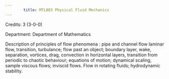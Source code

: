 ```yaml
---
        title: MTL883 Physical Fluid Mechanics
---
```

Credits: 3 (3-0-0)

Department: Department of Mathematics

Description of principles of flow phenomena : pipe and channel flow laminar flow, transition, turbulance; flow past an object; boundary layer, wake, separation, vortices, drag, convection in horizontal layers, transition from periodic to chaotic behaviour; equations of motion; dynamical scaling, sample viscous flows; inviscid flows. Flow in rotating fluids; hydrodynamic stability.
